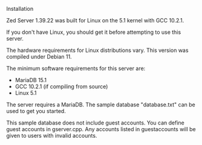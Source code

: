 Installation

Zed Server 1.39.22 was built for Linux on the 5.1 kernel with GCC 10.2.1.

If you don't have Linux, you should get it before attempting to use this server.

The hardware requirements for Linux distributions vary. This version was compiled under Debian 11.

The minimum software requirements for this server are:

- MariaDB 15.1
- GCC 10.2.1 (if compiling from source)
- Linux 5.1

The server requires a MariaDB. The sample database "database.txt" can be used to get you started.

This sample database does not include guest accounts. You can define guest accounts in gserver.cpp. Any accounts listed in guestaccounts will be given to users with invalid accounts.